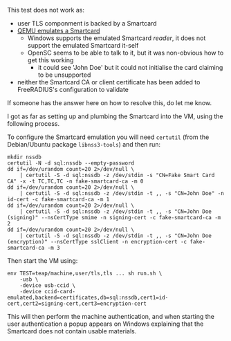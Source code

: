 This test does not work as:

 * user TLS componment is backed by a Smartcard
 * [QEMU emulates a Smartcard](https://www.qemu.org/docs/master/system/devices/ccid.html)
    * Windows supports the emulated Smartcard *reader*, it does not support the emulated Smartcard it-self
    * OpenSC seems to be able to talk to it, but it was non-obvious how to get this working
       * it could see 'John Doe' but it could not initialise the card claiming to be unsupported
 * neither the Smartcard CA or client certificate has been added to FreeRADIUS's configuration to validate

If someone has the answer here on how to resolve this, do let me know.

I got as far as setting up and plumbing the Smartcard into the VM, using the following process.

To configure the Smartcard emulation you will need `certutil` (from the Debian/Ubuntu package `libnss3-tools`) and then run:

    mkdir nssdb
    certutil -N -d sql:nssdb --empty-password
    dd if=/dev/urandom count=20 2>/dev/null \
    	| certutil -S -d sql:nssdb -z /dev/stdin -s "CN=Fake Smart Card CA" -x -t TC,TC,TC -n fake-smartcard-ca -m 0
    dd if=/dev/urandom count=20 2>/dev/null \
    	| certutil -S -d sql:nssdb -z /dev/stdin -t ,, -s "CN=John Doe" -n id-cert -c fake-smartcard-ca -m 1
    dd if=/dev/urandom count=20 2>/dev/null \
    	| certutil -S -d sql:nssdb -z /dev/stdin -t ,, -s "CN=John Doe (signing)" --nsCertType smime -n signing-cert -c fake-smartcard-ca -m 2
    dd if=/dev/urandom count=20 2>/dev/null \
    	| certutil -S -d sql:nssdb -z /dev/stdin -t ,, -s "CN=John Doe (encryption)" --nsCertType sslClient -n encryption-cert -c fake-smartcard-ca -m 3

Then start the VM using:

    env TEST=teap/machine,user/tls,tls ... sh run.sh \
    	-usb \
    	-device usb-ccid \
    	-device ccid-card-emulated,backend=certificates,db=sql:nssdb,cert1=id-cert,cert2=signing-cert,cert3=encryption-cert

This will then perform the machine authentication, and when starting the user authentication a popup appears on Windows explaining that the Smartcard does not contain usable materials.
